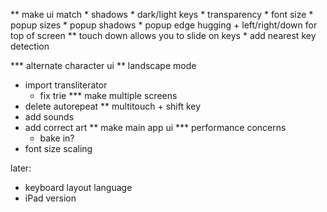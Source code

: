 ** make ui match
    * shadows
    * dark/light keys
    * transparency
    * font size
    * popup sizes
    * popup shadows
    * popup edge hugging + left/right/down for top of screen
** touch down allows you to slide on keys
    * add nearest key detection

*** alternate character ui
** landscape mode
* import transliterator
    * fix trie
*** make multiple screens
* delete autorepeat
** multitouch + shift key
* add sounds
* add correct art
** make main app ui
*** performance concerns
    * bake in?
* font size scaling

later:
* keyboard layout language
* iPad version